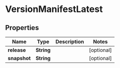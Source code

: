 

# VersionManifestLatest


## Properties

| Name | Type | Description | Notes |
|------------ | ------------- | ------------- | -------------|
|**release** | **String** |  |  [optional] |
|**snapshot** | **String** |  |  [optional] |



